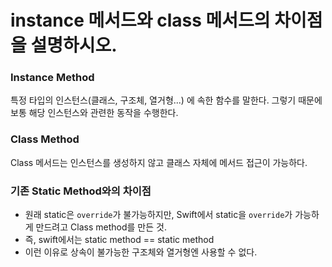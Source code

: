 # instance 메서드와 class 메서드의 차이점을 설명하시오.

### Instance Method

특정 타입의 인스턴스(클래스, 구조체, 열거형...) 에 속한 함수를 말한다. 그렇기 때문에 보통 해당 인스턴스와 관련한 동작을 수행한다.



### Class Method

Class 메서드는 인스턴스를 생성하지 않고 클래스 자체에 메서드 접근이 가능하다.

### 기존 Static Method와의 차이점

- 원래 static은 `override`가 불가능하지만, Swift에서 static을 `override`가 가능하게 만드려고 Class method를 만든 것.
- 즉, swift에서는 static method == static method
- 이런 이유로 상속이 불가능한 구조체와 열거형엔 사용할 수 없다.